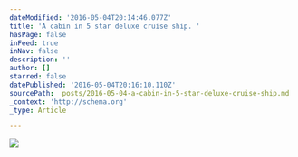 ```yaml
---
dateModified: '2016-05-04T20:14:46.077Z'
title: 'A cabin in 5 star deluxe cruise ship. '
hasPage: false
inFeed: true
inNav: false
description: ''
author: []
starred: false
datePublished: '2016-05-04T20:16:10.110Z'
sourcePath: _posts/2016-05-04-a-cabin-in-5-star-deluxe-cruise-ship.md
_context: 'http://schema.org'
_type: Article

---
```

![](https://the-grid-user-content.s3-us-west-2.amazonaws.com/87896d77-2729-4d18-b739-f7fe69f72fac.jpg)
